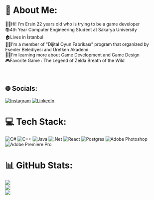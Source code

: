 # 💫 About Me:
👨‍🦱Hi! I'm Ersin 22 years old who is trying to be a game developer<br>📚4th Year Computer Engineering Student at Sakarya University<br>🏠Lives in İstanbul<br>👨‍🎓I'm a member of "Dijital Oyun Fabrikası" program that organized by Esenler Belediyesi and Üretken Akademi<br> 👨‍💻I'm learning more about Game Development and Game Design<br>🎮Favorite Game : The Legend of Zelda Breath of the Wild<br><br><br>


## 🌐 Socials:
[![Instagram](https://img.shields.io/badge/Instagram-%23E4405F.svg?logo=Instagram&logoColor=white)](https://instagram.com/ersinkos3_) [![LinkedIn](https://img.shields.io/badge/LinkedIn-%230077B5.svg?logo=linkedin&logoColor=white)](https://linkedin.com/in/ersin-k%C3%B6seo%C4%9Flu-4b7a671b6/) 

# 💻 Tech Stack:
![C#](https://img.shields.io/badge/c%23-%23239120.svg?style=plastic&logo=c-sharp&logoColor=white) ![C++](https://img.shields.io/badge/c++-%2300599C.svg?style=plastic&logo=c%2B%2B&logoColor=white) ![Java](https://img.shields.io/badge/java-%23ED8B00.svg?style=plastic&logo=java&logoColor=white) ![.Net](https://img.shields.io/badge/.NET-5C2D91?style=plastic&logo=.net&logoColor=white) ![React](https://img.shields.io/badge/react-%2320232a.svg?style=plastic&logo=react&logoColor=%2361DAFB) ![Postgres](https://img.shields.io/badge/postgres-%23316192.svg?style=plastic&logo=postgresql&logoColor=white) ![Adobe Photoshop](https://img.shields.io/badge/adobephotoshop-%2331A8FF.svg?style=plastic&logo=adobephotoshop&logoColor=white) ![Adobe Premiere Pro](https://img.shields.io/badge/Adobe%20Premiere%20Pro-9999FF.svg?style=plastic&logo=Adobe%20Premiere%20Pro&logoColor=white)
# 📊 GitHub Stats:
![](https://github-readme-stats.vercel.app/api?username=Ersinkos&theme=dark&hide_border=true&include_all_commits=false&count_private=false)<br/>
![](https://github-readme-streak-stats.herokuapp.com/?user=Ersinkos&theme=dark&hide_border=true)<br/>
![](https://github-readme-stats.vercel.app/api/top-langs/?username=Ersinkos&theme=dark&hide_border=true&include_all_commits=false&count_private=false&layout=compact)

<!-- Proudly created with GPRM ( https://gprm.itsvg.in ) -->
